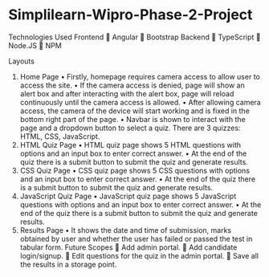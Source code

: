 # Simplilearn-Wipro-Phase-2-Project
Technologies Used
Frontend
	Angular
	Bootstrap
Backend
	TypeScript
	Node.JS
	NPM

Layouts
1.	Home Page
•	Firstly, homepage requires camera access to allow user to access the site.
•	If the camera access is denied, page will show an alert box and after interacting with the alert box, page will reload continuously until the camera access is allowed.
•	After allowing camera access, the camera of the device will start working and is fixed in the bottom right part of the page.
•	Navbar is shown to interact with the page and a dropdown button to select a quiz. There are 3 quizzes: HTML, CSS, JavaScript.
2.	HTML Quiz Page
•	HTML quiz page shows 5 HTML questions with options and an input box to enter correct answer.
•	At the end of the quiz there is a submit button to submit the quiz and generate results.
3.	CSS Quiz Page
•	CSS quiz page shows 5 CSS questions with options and an input box to enter correct answer.
•	At the end of the quiz there is a submit button to submit the quiz and generate results.
4.	JavaScript Quiz Page
•	JavaScript quiz page shows 5 JavaScript questions with options and an input box to enter correct answer.
•	At the end of the quiz there is a submit button to submit the quiz and generate results.
5.	Results Page
•	It shows the date and time of submission, marks obtained by user and whether the user has failed or passed the test in tabular form.
Future Scopes 
	Add admin portal.
	Add candidate login/signup.
	Edit questions for the quiz in the admin portal. 
	Save all the results in a storage point.
